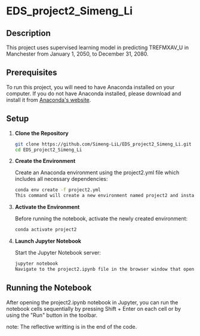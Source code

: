 # EDS_project2_Simeng_Li

## Description
This project uses supervised learning model in predicting TREFMXAV_U in Manchester from January 1, 2050, to December 31, 2080.

## Prerequisites
To run this project, you will need to have Anaconda installed on your computer. If you do not have Anaconda installed, please download and install it from [Anaconda's website](https://www.anaconda.com/products/individual).

## Setup

1. **Clone the Repository**
   ```bash
   git clone https://github.com/Simeng-LiL/EDS_project2_Simeng_Li.git
   cd EDS_project2_Simeng_Li

2. **Create the Environment**

   Create an Anaconda environment using the project2.yml file which includes all necessary dependencies:
   ```bash
   conda env create -f project2.yml
   This command will create a new environment named project2 and install all the required packages as specified in the project2.yml file.

4. **Activate the Environment**

   Before running the notebook, activate the newly created environment:
   ```bash
   conda activate project2

5. **Launch Jupyter Notebook**

   Start the Jupyter Notebook server:
   ```bash
   jupyter notebook
   Navigate to the project2.ipynb file in the browser window that opens.

## Running the Notebook
   After opening the project2.ipynb notebook in Jupyter, you can run the notebook cells sequentially by pressing Shift + Enter on each cell or by using the "Run" button in the toolbar.

   note: The reflective writting is in the end of the code.
